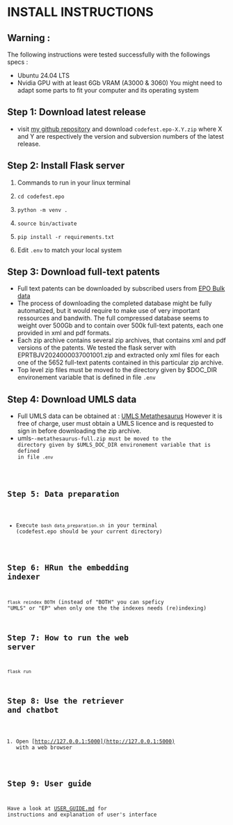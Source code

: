 # INSTALL INSTRUCTIONS

## Warning : 
The following instructions were tested successfully with the followings specs :
- Ubuntu 24.04 LTS
- Nvidia GPU with at least 6Gb VRAM (A3000 & 3060)
You might need to adapt some parts to fit your computer and its operating system

## Step 1: Download latest release

* visit [my github repository](https://github.com/jourlin/codefest.epo/releases) and download ```codefest.epo-X.Y.zip``` where X and Y are respectively the version and subversion numbers of the latest release.

## Step 2: Install Flask server

1. Commands to run in your linux terminal

1. ```cd codefest.epo``` 
2. ```python -m venv .```
3. ```source bin/activate```
4. ```pip install -r requirements.txt```
5. Edit ```.env``` to match your local system

## Step 3: Download full-text patents
- Full text patents can be downloaded by subscribed users from 
[EPO Bulk data](https://publication-bdds.apps.epo.org/raw-data/products/subscription/product/4>)
- The process of downloading the completed database might be fully automatized, but it would require to make use of very important ressources and bandwith. The full compressed database seems to weight over 500Gb and to contain over 500k full-text patents, each one provided in xml and pdf formats.
- Each zip archive contains several zip archives, that contains xml and pdf versions of the patents. We tested the flask server with EPRTBJV2024000037001001.zip and extracted only xml files for each one of the 5652 full-text patents contained in this particular zip archive.
- Top level zip files must be moved to the directory given by $DOC_DIR environement variable that is defined in file ```.env```

## Step 4: Download UMLS data
- Full UMLS data can be obtained at :
[UMLS Metathesaurus](https://download.nlm.nih.gov/umls/kss/2024AA/umls-2024AA-metathesaurus-full.zip)
However it is free of charge, user must obtain a UMLS licence and is requested to sign in before downloading the zip archive.
- umls-<YEAR><CODE>-metathesaurus-full.zip must be moved to the directory given by $UMLS_DOC_DIR environement variable that is defined in file ```.env``` 

## Step 5: Data preparation
- Execute ```bash data_preparation.sh``` in your terminal (codefest.epo should be your current directory)

## Step 6: HRun the embedding indexer
```flask reindex BOTH```
(instead of "BOTH" you can speficy "UMLS" or "EP" when only one the the indexes needs (re)indexing)

## Step 7: How to run the web server
```flask run```

## Step 8: Use the retriever and chatbot
1. Open [http://127.0.0.1:5000](http://127.0.0.1:5000) with a web browser

## Step 9: User guide
Have a look at [USER_GUIDE.md](./USER_GUIDE.md) for instructions and explanation of user's interface
